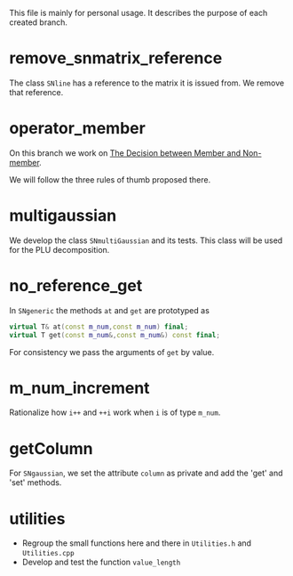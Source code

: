 This file is mainly for personal usage. It describes the purpose of each created branch.


# remove_snmatrix_reference

The class `SNline` has a reference to the matrix it is issued from. We remove that reference.

# operator_member

On this branch we work on [The Decision between Member and Non-member](http://stackoverflow.com/questions/4421706/operator-overloading/4421729#4421729).

We will follow the three rules of thumb proposed there.

# multigaussian

We develop the class `SNmultiGaussian` and its tests. This class will be used for the PLU decomposition.

# no_reference_get


In `SNgeneric` the methods `at` and `get` are prototyped as

```c++
virtual T& at(const m_num,const m_num) final;        
virtual T get(const m_num&,const m_num&) const final;
```

For consistency we pass the arguments of `get` by value.

# m_num_increment

Rationalize how `i++` and `++i` work when `i` is of type `m_num`.

# getColumn

For `SNgaussian`, we set the attribute `column` as private and add the 'get' and 'set' methods.

# utilities

* Regroup the small functions here and there in `Utilities.h` and `Utilities.cpp`
* Develop and test the function `value_length`

